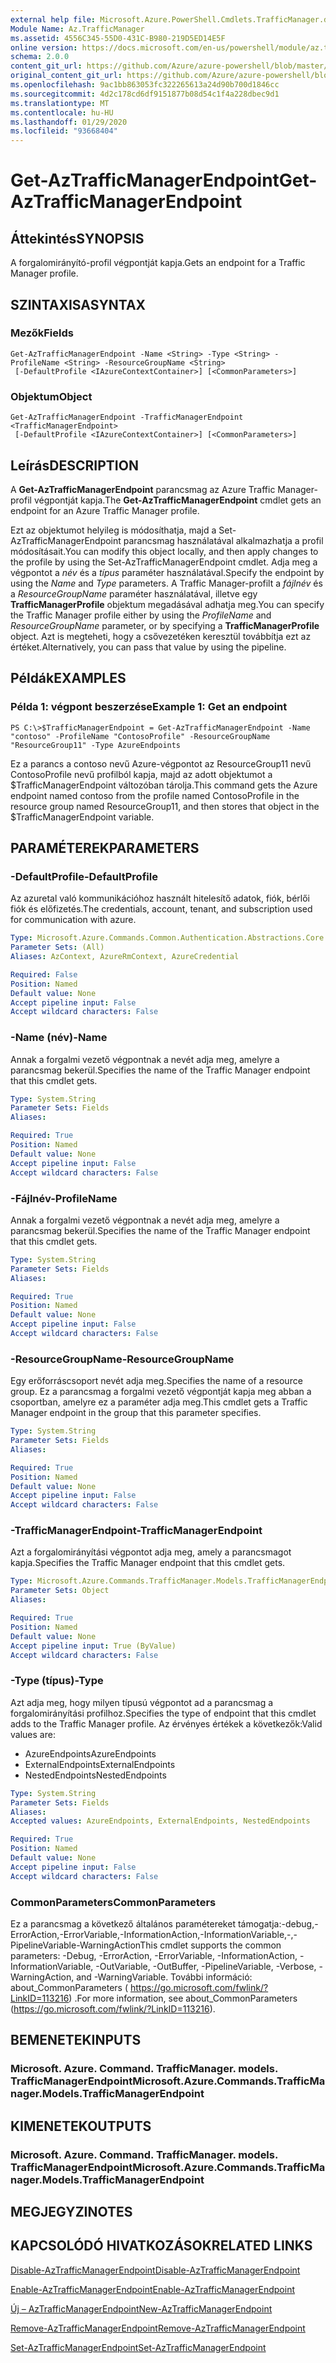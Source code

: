 ```yaml
---
external help file: Microsoft.Azure.PowerShell.Cmdlets.TrafficManager.dll-Help.xml
Module Name: Az.TrafficManager
ms.assetid: 4556C345-55D0-431C-B980-219D5ED14E5F
online version: https://docs.microsoft.com/en-us/powershell/module/az.trafficmanager/get-aztrafficmanagerendpoint
schema: 2.0.0
content_git_url: https://github.com/Azure/azure-powershell/blob/master/src/TrafficManager/TrafficManager/help/Get-AzTrafficManagerEndpoint.md
original_content_git_url: https://github.com/Azure/azure-powershell/blob/master/src/TrafficManager/TrafficManager/help/Get-AzTrafficManagerEndpoint.md
ms.openlocfilehash: 9ac1bb863053fc322265613a24d90b700d1846cc
ms.sourcegitcommit: 4d2c178cd6df9151877b08d54c1f4a228dbec9d1
ms.translationtype: MT
ms.contentlocale: hu-HU
ms.lasthandoff: 01/29/2020
ms.locfileid: "93668404"
---
```

# <span data-ttu-id="1c6c4-101">Get-AzTrafficManagerEndpoint</span><span class="sxs-lookup"><span data-stu-id="1c6c4-101">Get-AzTrafficManagerEndpoint</span></span>

## <span data-ttu-id="1c6c4-102">Áttekintés</span><span class="sxs-lookup"><span data-stu-id="1c6c4-102">SYNOPSIS</span></span>
<span data-ttu-id="1c6c4-103">A forgalomirányító-profil végpontját kapja.</span><span class="sxs-lookup"><span data-stu-id="1c6c4-103">Gets an endpoint for a Traffic Manager profile.</span></span>

## <span data-ttu-id="1c6c4-104">SZINTAXISA</span><span class="sxs-lookup"><span data-stu-id="1c6c4-104">SYNTAX</span></span>

### <span data-ttu-id="1c6c4-105">Mezők</span><span class="sxs-lookup"><span data-stu-id="1c6c4-105">Fields</span></span>
```
Get-AzTrafficManagerEndpoint -Name <String> -Type <String> -ProfileName <String> -ResourceGroupName <String>
 [-DefaultProfile <IAzureContextContainer>] [<CommonParameters>]
```

### <span data-ttu-id="1c6c4-106">Objektum</span><span class="sxs-lookup"><span data-stu-id="1c6c4-106">Object</span></span>
```
Get-AzTrafficManagerEndpoint -TrafficManagerEndpoint <TrafficManagerEndpoint>
 [-DefaultProfile <IAzureContextContainer>] [<CommonParameters>]
```

## <span data-ttu-id="1c6c4-107">Leírás</span><span class="sxs-lookup"><span data-stu-id="1c6c4-107">DESCRIPTION</span></span>
<span data-ttu-id="1c6c4-108">A **Get-AzTrafficManagerEndpoint** parancsmag az Azure Traffic Manager-profil végpontját kapja.</span><span class="sxs-lookup"><span data-stu-id="1c6c4-108">The **Get-AzTrafficManagerEndpoint** cmdlet gets an endpoint for an Azure Traffic Manager profile.</span></span>

<span data-ttu-id="1c6c4-109">Ezt az objektumot helyileg is módosíthatja, majd a Set-AzTrafficManagerEndpoint parancsmag használatával alkalmazhatja a profil módosításait.</span><span class="sxs-lookup"><span data-stu-id="1c6c4-109">You can modify this object locally, and then apply changes to the profile by using the Set-AzTrafficManagerEndpoint cmdlet.</span></span>
<span data-ttu-id="1c6c4-110">Adja meg a végpontot a *név* és a *típus* paraméter használatával.</span><span class="sxs-lookup"><span data-stu-id="1c6c4-110">Specify the endpoint by using the *Name* and *Type* parameters.</span></span>
<span data-ttu-id="1c6c4-111">A Traffic Manager-profilt a *fájlnév* és a *ResourceGroupName* paraméter használatával, illetve egy **TrafficManagerProfile** objektum megadásával adhatja meg.</span><span class="sxs-lookup"><span data-stu-id="1c6c4-111">You can specify the Traffic Manager profile either by using the *ProfileName* and *ResourceGroupName* parameter, or by specifying a **TrafficManagerProfile** object.</span></span>
<span data-ttu-id="1c6c4-112">Azt is megteheti, hogy a csővezetéken keresztül továbbítja ezt az értéket.</span><span class="sxs-lookup"><span data-stu-id="1c6c4-112">Alternatively, you can pass that value by using the pipeline.</span></span>

## <span data-ttu-id="1c6c4-113">Példák</span><span class="sxs-lookup"><span data-stu-id="1c6c4-113">EXAMPLES</span></span>

### <span data-ttu-id="1c6c4-114">Példa 1: végpont beszerzése</span><span class="sxs-lookup"><span data-stu-id="1c6c4-114">Example 1: Get an endpoint</span></span>
```
PS C:\>$TrafficManagerEndpoint = Get-AzTrafficManagerEndpoint -Name "contoso" -ProfileName "ContosoProfile" -ResourceGroupName "ResourceGroup11" -Type AzureEndpoints
```

<span data-ttu-id="1c6c4-115">Ez a parancs a contoso nevű Azure-végpontot az ResourceGroup11 nevű ContosoProfile nevű profilból kapja, majd az adott objektumot a $TrafficManagerEndpoint változóban tárolja.</span><span class="sxs-lookup"><span data-stu-id="1c6c4-115">This command gets the Azure endpoint named contoso from the profile named ContosoProfile in the resource group named ResourceGroup11, and then stores that object in the $TrafficManagerEndpoint variable.</span></span>

## <span data-ttu-id="1c6c4-116">PARAMÉTEREK</span><span class="sxs-lookup"><span data-stu-id="1c6c4-116">PARAMETERS</span></span>

### <span data-ttu-id="1c6c4-117">-DefaultProfile</span><span class="sxs-lookup"><span data-stu-id="1c6c4-117">-DefaultProfile</span></span>
<span data-ttu-id="1c6c4-118">Az azuretal való kommunikációhoz használt hitelesítő adatok, fiók, bérlői fiók és előfizetés.</span><span class="sxs-lookup"><span data-stu-id="1c6c4-118">The credentials, account, tenant, and subscription used for communication with azure.</span></span>

```yaml
Type: Microsoft.Azure.Commands.Common.Authentication.Abstractions.Core.IAzureContextContainer
Parameter Sets: (All)
Aliases: AzContext, AzureRmContext, AzureCredential

Required: False
Position: Named
Default value: None
Accept pipeline input: False
Accept wildcard characters: False
```

### <span data-ttu-id="1c6c4-119">-Name (név)</span><span class="sxs-lookup"><span data-stu-id="1c6c4-119">-Name</span></span>
<span data-ttu-id="1c6c4-120">Annak a forgalmi vezető végpontnak a nevét adja meg, amelyre a parancsmag bekerül.</span><span class="sxs-lookup"><span data-stu-id="1c6c4-120">Specifies the name of the Traffic Manager endpoint that this cmdlet gets.</span></span>

```yaml
Type: System.String
Parameter Sets: Fields
Aliases:

Required: True
Position: Named
Default value: None
Accept pipeline input: False
Accept wildcard characters: False
```

### <span data-ttu-id="1c6c4-121">-Fájlnév</span><span class="sxs-lookup"><span data-stu-id="1c6c4-121">-ProfileName</span></span>
<span data-ttu-id="1c6c4-122">Annak a forgalmi vezető végpontnak a nevét adja meg, amelyre a parancsmag bekerül.</span><span class="sxs-lookup"><span data-stu-id="1c6c4-122">Specifies the name of the Traffic Manager endpoint that this cmdlet gets.</span></span>

```yaml
Type: System.String
Parameter Sets: Fields
Aliases:

Required: True
Position: Named
Default value: None
Accept pipeline input: False
Accept wildcard characters: False
```

### <span data-ttu-id="1c6c4-123">-ResourceGroupName</span><span class="sxs-lookup"><span data-stu-id="1c6c4-123">-ResourceGroupName</span></span>
<span data-ttu-id="1c6c4-124">Egy erőforráscsoport nevét adja meg.</span><span class="sxs-lookup"><span data-stu-id="1c6c4-124">Specifies the name of a resource group.</span></span>
<span data-ttu-id="1c6c4-125">Ez a parancsmag a forgalmi vezető végpontját kapja meg abban a csoportban, amelyre ez a paraméter adja meg.</span><span class="sxs-lookup"><span data-stu-id="1c6c4-125">This cmdlet gets a Traffic Manager endpoint in the group that this parameter specifies.</span></span>

```yaml
Type: System.String
Parameter Sets: Fields
Aliases:

Required: True
Position: Named
Default value: None
Accept pipeline input: False
Accept wildcard characters: False
```

### <span data-ttu-id="1c6c4-126">-TrafficManagerEndpoint</span><span class="sxs-lookup"><span data-stu-id="1c6c4-126">-TrafficManagerEndpoint</span></span>
<span data-ttu-id="1c6c4-127">Azt a forgalomirányítási végpontot adja meg, amely a parancsmagot kapja.</span><span class="sxs-lookup"><span data-stu-id="1c6c4-127">Specifies the Traffic Manager endpoint that this cmdlet gets.</span></span>

```yaml
Type: Microsoft.Azure.Commands.TrafficManager.Models.TrafficManagerEndpoint
Parameter Sets: Object
Aliases:

Required: True
Position: Named
Default value: None
Accept pipeline input: True (ByValue)
Accept wildcard characters: False
```

### <span data-ttu-id="1c6c4-128">-Type (típus)</span><span class="sxs-lookup"><span data-stu-id="1c6c4-128">-Type</span></span>
<span data-ttu-id="1c6c4-129">Azt adja meg, hogy milyen típusú végpontot ad a parancsmag a forgalomirányítási profilhoz.</span><span class="sxs-lookup"><span data-stu-id="1c6c4-129">Specifies the type of endpoint that this cmdlet adds to the Traffic Manager profile.</span></span>
<span data-ttu-id="1c6c4-130">Az érvényes értékek a következők:</span><span class="sxs-lookup"><span data-stu-id="1c6c4-130">Valid values are:</span></span> 

- <span data-ttu-id="1c6c4-131">AzureEndpoints</span><span class="sxs-lookup"><span data-stu-id="1c6c4-131">AzureEndpoints</span></span>
- <span data-ttu-id="1c6c4-132">ExternalEndpoints</span><span class="sxs-lookup"><span data-stu-id="1c6c4-132">ExternalEndpoints</span></span>
- <span data-ttu-id="1c6c4-133">NestedEndpoints</span><span class="sxs-lookup"><span data-stu-id="1c6c4-133">NestedEndpoints</span></span>

```yaml
Type: System.String
Parameter Sets: Fields
Aliases:
Accepted values: AzureEndpoints, ExternalEndpoints, NestedEndpoints

Required: True
Position: Named
Default value: None
Accept pipeline input: False
Accept wildcard characters: False
```

### <span data-ttu-id="1c6c4-134">CommonParameters</span><span class="sxs-lookup"><span data-stu-id="1c6c4-134">CommonParameters</span></span>
<span data-ttu-id="1c6c4-135">Ez a parancsmag a következő általános paramétereket támogatja:-debug,-ErrorAction,-ErrorVariable,-InformationAction,-InformationVariable,-,-PipelineVariable-WarningAction</span><span class="sxs-lookup"><span data-stu-id="1c6c4-135">This cmdlet supports the common parameters: -Debug, -ErrorAction, -ErrorVariable, -InformationAction, -InformationVariable, -OutVariable, -OutBuffer, -PipelineVariable, -Verbose, -WarningAction, and -WarningVariable.</span></span> <span data-ttu-id="1c6c4-136">További információ: about_CommonParameters ( https://go.microsoft.com/fwlink/?LinkID=113216) .</span><span class="sxs-lookup"><span data-stu-id="1c6c4-136">For more information, see about_CommonParameters (https://go.microsoft.com/fwlink/?LinkID=113216).</span></span>

## <span data-ttu-id="1c6c4-137">BEMENETEK</span><span class="sxs-lookup"><span data-stu-id="1c6c4-137">INPUTS</span></span>

### <span data-ttu-id="1c6c4-138">Microsoft. Azure. Command. TrafficManager. models. TrafficManagerEndpoint</span><span class="sxs-lookup"><span data-stu-id="1c6c4-138">Microsoft.Azure.Commands.TrafficManager.Models.TrafficManagerEndpoint</span></span>

## <span data-ttu-id="1c6c4-139">KIMENETEK</span><span class="sxs-lookup"><span data-stu-id="1c6c4-139">OUTPUTS</span></span>

### <span data-ttu-id="1c6c4-140">Microsoft. Azure. Command. TrafficManager. models. TrafficManagerEndpoint</span><span class="sxs-lookup"><span data-stu-id="1c6c4-140">Microsoft.Azure.Commands.TrafficManager.Models.TrafficManagerEndpoint</span></span>

## <span data-ttu-id="1c6c4-141">MEGJEGYZI</span><span class="sxs-lookup"><span data-stu-id="1c6c4-141">NOTES</span></span>

## <span data-ttu-id="1c6c4-142">KAPCSOLÓDÓ HIVATKOZÁSOK</span><span class="sxs-lookup"><span data-stu-id="1c6c4-142">RELATED LINKS</span></span>

[<span data-ttu-id="1c6c4-143">Disable-AzTrafficManagerEndpoint</span><span class="sxs-lookup"><span data-stu-id="1c6c4-143">Disable-AzTrafficManagerEndpoint</span></span>](./Disable-AzTrafficManagerEndpoint.md)

[<span data-ttu-id="1c6c4-144">Enable-AzTrafficManagerEndpoint</span><span class="sxs-lookup"><span data-stu-id="1c6c4-144">Enable-AzTrafficManagerEndpoint</span></span>](./Enable-AzTrafficManagerEndpoint.md)

[<span data-ttu-id="1c6c4-145">Új – AzTrafficManagerEndpoint</span><span class="sxs-lookup"><span data-stu-id="1c6c4-145">New-AzTrafficManagerEndpoint</span></span>](./New-AzTrafficManagerEndpoint.md)

[<span data-ttu-id="1c6c4-146">Remove-AzTrafficManagerEndpoint</span><span class="sxs-lookup"><span data-stu-id="1c6c4-146">Remove-AzTrafficManagerEndpoint</span></span>](./Remove-AzTrafficManagerEndpoint.md)

[<span data-ttu-id="1c6c4-147">Set-AzTrafficManagerEndpoint</span><span class="sxs-lookup"><span data-stu-id="1c6c4-147">Set-AzTrafficManagerEndpoint</span></span>](./Set-AzTrafficManagerEndpoint.md)


